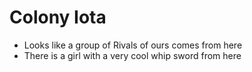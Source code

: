 # Colony Iota
- Looks like a group of Rivals of ours comes from here
- There is a girl with a very cool whip sword from here